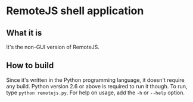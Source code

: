 RemoteJS shell application
===

What it is
---

It's the non-GUI version of RemoteJS.

How to build
---

Since it's written in the Python programming language, it doesn't require any build.
Python version 2.6 or above is required to run it though.
To run, type `python remotejs.py`.  For help on usage, add the `-h` or `--help` option.
